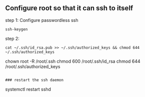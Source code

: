 ## Configure root so that it can ssh to itself
step 1: Configure passwordless ssh
```
ssh-keygen
```
step 2:

```
cat ~/.ssh/id_rsa.pub >> ~/.ssh/authorized_keys && chmod 644 ~/.ssh/authorized_keys

```
chown root -R /root/.ssh
chmod 600 /root/.ssh/id_rsa
chmod 644 /root/.ssh/authorized_keys

```

### restart the ssh daemon

```
systemctl restart sshd

```
